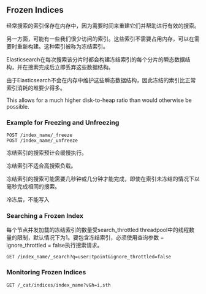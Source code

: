 ## Frozen Indices

经常搜索的索引保存在内存中，因为需要时间来重建它们并帮助进行有效的搜索。

另一方面，可能有一些我们很少访问的索引。这些索引不需要占用内存，可以在需要时重新构建。这种索引被称为冻结索引。



Elasticsearch在每次搜索该分片时都会构建冻结索引的每个分片的瞬态数据结构，并在搜索完成后立即丢弃这些数据结构。

由于Elasticsearch不会在内存中维护这些瞬态数据结构，因此冻结的索引比正常索引消耗的堆要少得多。

This allows for a much higher disk-to-heap ratio than would otherwise be possible.



### Example for Freezing and Unfreezing

```
POST /index_name/_freeze
POST /index_name/_unfreeze
```

冻结索引的搜索预计会缓慢执行。

冻结索引不适合高搜索负载。

冻结索引的搜索可能需要几秒钟或几分钟才能完成，即使在索引未冻结的情况下以毫秒完成相同的搜索。

冷冻后，不能写入



### Searching a Frozen Index

每个节点并发加载的冻结索引的数量受search_throttled threadpool中的线程数量的限制，默认情况下为1。要包含冻结索引，必须使用查询参数 − ignore_throttled = false执行搜索请求。

```
GET /index_name/_search?q=user:tpoint&ignore_throttled=false
```



### Monitoring Frozen Indices

```
GET /_cat/indices/index_name?v&h=i,sth
```